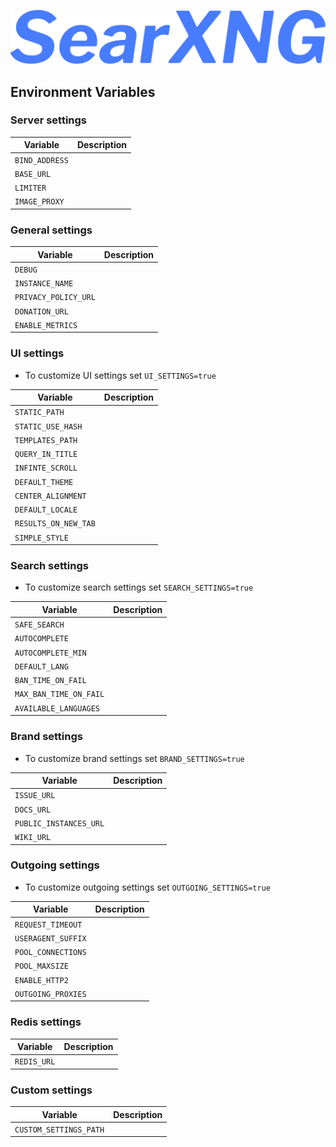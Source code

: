 ![SearXNG](https://raw.githubusercontent.com/TheSilkky/searxng-docker/main/assets/searxng.svg)

## Environment Variables

### Server settings
| Variable       | Description |
|----------------|-------------|
| `BIND_ADDRESS` |             |
| `BASE_URL`     |             |
| `LIMITER`      |             |
| `IMAGE_PROXY`  |             |

### General settings
| Variable             | Description |
|----------------------|-------------|
| `DEBUG`              |             |
| `INSTANCE_NAME`      |             |
| `PRIVACY_POLICY_URL` |             |
| `DONATION_URL`       |             |
| `ENABLE_METRICS`     |             |

### UI settings
- To customize UI settings set `UI_SETTINGS=true`

| Variable             | Description |
|----------------------|-------------|
| `STATIC_PATH`        |             |
| `STATIC_USE_HASH`    |             |
| `TEMPLATES_PATH`     |             |
| `QUERY_IN_TITLE`     |             |
| `INFINTE_SCROLL`     |             |
| `DEFAULT_THEME`      |             |
| `CENTER_ALIGNMENT`   |             |
| `DEFAULT_LOCALE`     |             |
| `RESULTS_ON_NEW_TAB` |             |
| `SIMPLE_STYLE`       |             |

### Search settings
- To customize search settings set `SEARCH_SETTINGS=true`

| Variable               | Description |
|------------------------|-------------|
| `SAFE_SEARCH`          |             |
| `AUTOCOMPLETE`         |             |
| `AUTOCOMPLETE_MIN`     |             |
| `DEFAULT_LANG`         |             |
| `BAN_TIME_ON_FAIL`     |             |
| `MAX_BAN_TIME_ON_FAIL` |             |
| `AVAILABLE_LANGUAGES`  |             |

### Brand settings
- To customize brand settings set `BRAND_SETTINGS=true`

| Variable               | Description |
|------------------------|-------------|
| `ISSUE_URL`            |             |
| `DOCS_URL`             |             |
| `PUBLIC_INSTANCES_URL` |             |
| `WIKI_URL`             |             |

### Outgoing settings
- To customize outgoing settings set `OUTGOING_SETTINGS=true`

| Variable           | Description |
|--------------------|-------------|
| `REQUEST_TIMEOUT`  |             |
| `USERAGENT_SUFFIX` |             |
| `POOL_CONNECTIONS` |             |
| `POOL_MAXSIZE`     |             |
| `ENABLE_HTTP2`     |             |
| `OUTGOING_PROXIES` |             |

### Redis settings
| Variable    | Description |
|-------------|-------------|
| `REDIS_URL` |             |

### Custom settings
| Variable               | Description |
|------------------------|-------------|
| `CUSTOM_SETTINGS_PATH` |             |